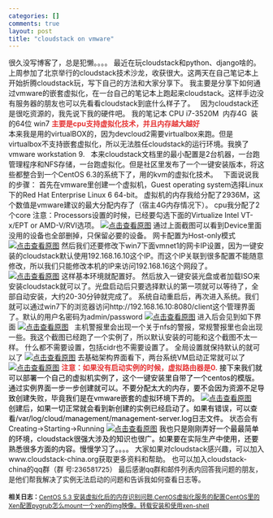 ```yaml
--- 
categories: []
comments: true
layout: post
title: "cloudstack on vmware"
---
```

很久没写博客了，总是犯懒。。。。
最近在玩cloudstack和python、django啥的。
上周参加了北京举行的cloudstack技术沙龙，收获很大。这两天在自己笔记本上开始折腾cloudstack玩，写下自己的方法和大家分享下。
我主要是分享下如何通过vmware的嵌套虚拟化，在一台自己的笔记本上跑起来cloudstack。这样手边没有服务器的朋友也可以先看看cloudstack到底什么样子了。
 
因为cloudstack还是很吃资源的，我先说下我的硬件吧。
我的笔记本 CPU i7-3520M  内存4G  装的64位 win7
<b><span style="color:#e53333;">主要是cpu支持虚拟化技术，并且内存越大越好</span></b>
<span style="color:#e53333;"><br></span>
本来我是用的virtualBOX的，因为devcloud2需要virtualbox来跑。但是virtualbox不支持嵌套虚拟化，所以无法胜任cloudstack的运行环境。我换了vmware workstation 9.
 
本来cloudstack文档里的最小配置是2台机器，一台跑管理程序和NFS存储，一台跑虚拟化。但是社区里发布了一个一键安装版本，将这些都整合到一个CentOS 6.3的系统下了，用的kvm的虚拟化技术。
 
下面说说我的步骤：
首先在vmware里创建一个虚拟机，Guest operating system选择Linux下的Red Hat Enterprise Linux 6 64-bit。
虚拟机的内存我给分配了2936M，这个数值是vmware建议的最大分配内存了（宿主4G内存情况下）。
cpu我分配了2个core
注意：Processors设置的时候，已经要勾选下面的Virtualize Intel VT-x/EPT or AMD-V/RVI选项。
<a target="_blank" href="/content/uploadfile/201302/551ddf6c4c81911782d77b19904f993820130202154739.png" id="ematt:83"><img src="/content/uploadfile/201302/thum-551ddf6c4c81911782d77b19904f993820130202154739.png" alt="点击查看原图" border="0"></a>
通过上面截图可以看到Device里面没用的设备也全部删掉，只保留必要的设备。
网卡配置为Host-only模式
<a target="_blank" href="/content/uploadfile/201302/7fda662296e64d81cfcf046f2d4b3c7520130202154946.png" id="ematt:84"><img src="/content/uploadfile/201302/thum-7fda662296e64d81cfcf046f2d4b3c7520130202154946.png" alt="点击查看原图" border="0"></a>
然后我们还要修改下win7下面vmnet1的网卡IP设置，因为一键安装的cloudstack默认使用192.168.16.10这个IP。而这个IP关联到很多配置不能随意修改，所以我们只能修改本机的IP来访问192.168.16这个网段了。
<a target="_blank" href="/content/uploadfile/201302/d1102bc485d7cd75563589177ad2129120130202155209.png" id="ematt:85"><img src="/content/uploadfile/201302/d1102bc485d7cd75563589177ad2129120130202155209.png" alt="点击查看原图" border="0"></a>
这样基本环境就配置好。
然后放入一键安装光盘或者加载ISO来安装cloudstack就可以了。光盘启动后只要选择默认的第一项就可以等待了，全部自动安装，大约20-30分钟就完成了。
系统自动重启后，再次进入系统。我们就可以通过win7下的浏览器访问http://192.168.16.10:8080/client这个管理界面了。默认的用户名密码为admin/password
<a target="_blank" href="/content/uploadfile/201302/082ff4faf6c50e9a1205e8dd4b347af420130202155701.png" id="ematt:86"><img src="/content/uploadfile/201302/thum-082ff4faf6c50e9a1205e8dd4b347af420130202155701.png" alt="点击查看原图" border="0"></a>
进入后会见到如下界面
<a target="_blank" href="/content/uploadfile/201302/d3dd13e89e43747a64442db622b74a1e20130202160055.png" id="ematt:87"><img src="/content/uploadfile/201302/thum-d3dd13e89e43747a64442db622b74a1e20130202160055.png" alt="点击查看原图" border="0"></a>
 
主机警报里会出现一个关于nfs的警报，常规警报里也会出现一些。我这个截图已经跑了一个实例了，所以默认安装的可能和这个截图不太一样。
什么都不需要设置，包括cidr也不需要设置了。
全局设置就保持默认的就可以了
<a target="_blank" href="/content/uploadfile/201302/b123b12819b166c56188cdbdcf191cc920130202160251.png" id="ematt:88"><img src="/content/uploadfile/201302/thum-b123b12819b166c56188cdbdcf191cc920130202160251.png" alt="点击查看原图" border="0"></a>
去基础架构界面看下，两台系统VM启动正常就可以了
<a target="_blank" href="/content/uploadfile/201302/ab4009e8e76a12b3949dc62d8e70535020130202160434.png" id="ematt:89"><img src="/content/uploadfile/201302/thum-ab4009e8e76a12b3949dc62d8e70535020130202160434.png" alt="点击查看原图" border="0"></a>
<span style="color:#e53333;"><b>注意：如果没有启动实例的时候，虚拟路由器是0.</b></span>
<span style="color:#e53333;"><span style="color:#000000;">接下来我们就可以部署一个自己的虚拟机实例了，这个一键安装里自带了一个centos的模版。</span></span>
<span style="color:#e53333;"><span style="color:#000000;">通过实例界面一步一步创建就可以。不要分配太大的内存，要不会因为资源不足导致创建失败，毕竟我们是在vmware嵌套的虚拟环境下弄的。</span></span>
<span style="color:#e53333;"><span style="color:#000000;"><a target="_blank" href="/content/uploadfile/201302/2a7501861773785cf0a6ef27a412472920130202160822.png" id="ematt:90"><img src="/content/uploadfile/201302/thum-2a7501861773785cf0a6ef27a412472920130202160822.png" alt="点击查看原图" border="0"></a><br></span></span>
<span style="color:#e53333;"><span style="color:#000000;">创建后，如果一切正常就会看到新创建的实例已经启动了。如果有错误，可以查看/var/log/cloud/management/management-server.log日志文件。</span></span>
状态会有Creating->Starting->Running
<a target="_blank" href="/content/uploadfile/201302/04b91acda0a968ff2a09a2195f703b2d20130202161715.png" id="ematt:91"><img src="/content/uploadfile/201302/thum-04b91acda0a968ff2a09a2195f703b2d20130202161715.png" alt="点击查看原图" border="0"></a>
<span style="color:#e53333;"><span style="color:#000000;">我也只是刚刚弄好一个最最简单的环境，cloudstack很强大涉及的知识也很广。如果要在实际生产中使用，还要熟悉很多方面的内容。慢慢学习了。。。。</span></span>
大家如果对cloudstack感兴趣，可以加入www.cloudstack-china.org获取更多资料和帮助。
也可以加入cloudstack-china的qq群（<span class="lname" style="font-size:10pt;line-height:1.5;">群   号:</span><span id="qid" class="value text-cursor" style="font-size:10pt;line-height:1.5;">236581725）</span>
<span class="value text-cursor" style="font-size:10pt;line-height:1.5;">最后感谢qq群和邮件列表内回答我问题的朋友，是他们帮我解决了实例无法启动的问题和告诉我如何查看日志等。</span>
 <div id="related_log" style="font-size:12px">
<b>相关日志：</b><a href="http://xinlogs.com/post/13">CentOS 5.3 安装虚拟化后的内存识别问题.</a><a href="http://xinlogs.com/post/2">CentOS虚拟化服务的配置</a><a href="http://xinlogs.com/post/11">CentOS里的Xen配置pygrub</a><a href="http://xinlogs.com/post/10">怎么mount一个xen的img映像。转载</a><a href="http://xinlogs.com/post/4">安装和使用xen-shell</a>
</div>
